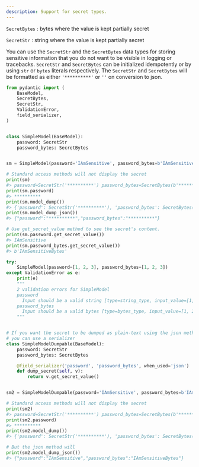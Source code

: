 ```yaml
---
description: Support for secret types.
---
```


`SecretBytes`
: bytes where the value is kept partially secret

`SecretStr`
: string where the value is kept partially secret

You can use the `SecretStr` and the `SecretBytes` data types for storing sensitive information
that you do not want to be visible in logging or tracebacks.
`SecretStr` and `SecretBytes` can be initialized idempotently or by using `str` or `bytes` literals respectively.
The `SecretStr` and `SecretBytes` will be formatted as either `'**********'` or `''` on conversion to json.

```py
from pydantic import (
    BaseModel,
    SecretBytes,
    SecretStr,
    ValidationError,
    field_serializer,
)


class SimpleModel(BaseModel):
    password: SecretStr
    password_bytes: SecretBytes


sm = SimpleModel(password='IAmSensitive', password_bytes=b'IAmSensitiveBytes')

# Standard access methods will not display the secret
print(sm)
#> password=SecretStr('**********') password_bytes=SecretBytes(b'**********')
print(sm.password)
#> **********
print(sm.model_dump())
#> {'password': SecretStr('**********'), 'password_bytes': SecretBytes(b'**********')}
print(sm.model_dump_json())
#> {"password":"**********","password_bytes":"**********"}

# Use get_secret_value method to see the secret's content.
print(sm.password.get_secret_value())
#> IAmSensitive
print(sm.password_bytes.get_secret_value())
#> b'IAmSensitiveBytes'

try:
    SimpleModel(password=[1, 2, 3], password_bytes=[1, 2, 3])
except ValidationError as e:
    print(e)
    """
    2 validation errors for SimpleModel
    password
      Input should be a valid string [type=string_type, input_value=[1, 2, 3], input_type=list]
    password_bytes
      Input should be a valid bytes [type=bytes_type, input_value=[1, 2, 3], input_type=list]
    """


# If you want the secret to be dumped as plain-text using the json method,
# you can use a serializer
class SimpleModelDumpable(BaseModel):
    password: SecretStr
    password_bytes: SecretBytes

    @field_serializer('password', 'password_bytes', when_used='json')
    def dump_secret(self, v):
        return v.get_secret_value()


sm2 = SimpleModelDumpable(password='IAmSensitive', password_bytes=b'IAmSensitiveBytes')

# Standard access methods will not display the secret
print(sm2)
#> password=SecretStr('**********') password_bytes=SecretBytes(b'**********')
print(sm2.password)
#> **********
print(sm2.model_dump())
#> {'password': SecretStr('**********'), 'password_bytes': SecretBytes(b'**********')}

# But the json method will
print(sm2.model_dump_json())
#> {"password":"IAmSensitive","password_bytes":"IAmSensitiveBytes"}
```
